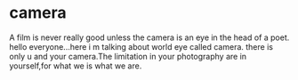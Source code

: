 # camera
A film is never really good unless the camera is an eye in the head of a poet. 
hello everyone...here i m talking about world eye called camera. 
there is only u and your camera.The limitation in your photography are in yourself,for what we is what we are.
